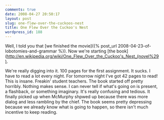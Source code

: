 ```yaml
---
comments: true
date: 2008-04-27 20:50:17
layout: post
slug: one-flew-over-the-cuckoos-nest
title: One Flew Over the Cuckoo's Nest
wordpress_id: 188
---
```


Well, I told you that [we finished the movie]({% post_url 2008-04-23-of-lobotomies-and-grammar %}). Now we're starting [the book](http://en.wikipedia.org/wiki/One_Flew_Over_the_Cuckoo's_Nest_(novel%29).

We're really digging into it. 100 pages for the first assignment. It sucks. I have to read a lot every night. For tomorrow night I've got 42 pages to read! This is insane. Freakin' student teachers. The book started off pretty horribly. Nothing makes sense. I can never tell if what's going on is present, a flashback, or something imaginary. It's really confusing and tedious. It finally picked up when McMurphy shpwed up because there was more dialog and less rambling by the chief. The book seems pretty depressing because we already know what is going to happen, so there isn't much incentive to keep reading.
